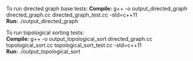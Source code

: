 To run directed graph base tests:
__Compile:__ g++ -o output_directed_graph directed_graph.cc directed_graph_test.cc -std=c++11  
__Run:__ ./output_directed_graph

To run topological sorting tests:  
__Compile:__ g++ -o output_topological_sort directed_graph.cc topological_sort.cc topological_sort_test.cc -std=c++11  
__Run:__ ./output_topological_sort
